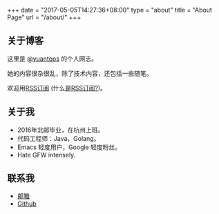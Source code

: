 +++
date = "2017-05-05T14:27:36+08:00"
type = "about"
title = "About Page"
url = "/about/"
+++

## 关于博客
这里是 [@yuantops](https://github.com/yuantops) 的个人网志。  

她的内容很杂很乱，除了技术内容，还包括一些随笔。  

欢迎用[RSS订阅](http://blog.yuantops.com/index.xml) (什么[是RSS订阅?](https://zh.wikipedia.org/wiki/RSS))。

## 关于我
- 2016年北邮毕业，在杭州上班。  
- 代码工程师：Java，Golang。  
- Emacs 轻度用户，Google 轻度粉丝。  
- Hate GFW intensely.  

## 联系我
- [邮箱](yuan.tops#gmail.com)
- [Github](https://github.com/yuantops)
